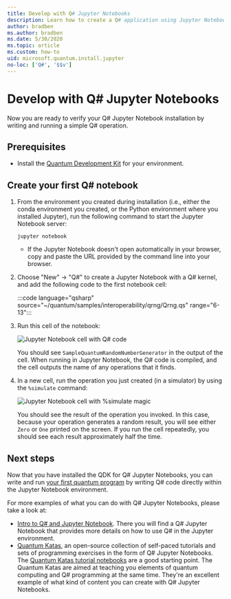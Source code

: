 ```yaml
---
title: Develop with Q# Jupyter Notebooks
description: Learn how to create a Q# application using Jupyter Notebooks.
author: bradben
ms.author: bradben
ms.date: 5/30/2020
ms.topic: article
ms.custom: how-to
uid: microsoft.quantum.install.jupyter
no-loc: ['Q#', '$$v']
---
```


# Develop with Q# Jupyter Notebooks

Now you are ready to verify your Q# Jupyter Notebook installation by writing and running a simple Q# operation.

## Prerequisites

- Install the [Quantum Development Kit](xref:microsoft.quantum.install) for your environment. 

## Create your first Q# notebook

1. From the environment you created during installation (i.e., either the conda environment you created, or the Python environment where you installed Jupyter), run the following command to start the Jupyter Notebook server:

    ```
    jupyter notebook
    ```

    - If the Jupyter Notebook doesn't open automatically in your browser, copy and paste the URL provided by the command line into your browser.

1. Choose "New" → "Q#" to create a Jupyter Notebook with a Q# kernel, and add the following code to the first notebook cell:

    :::code language="qsharp" source="~/quantum/samples/interoperability/qrng/Qrng.qs" range="6-13":::

1. Run this cell of the notebook:

    ![Jupyter Notebook cell with Q# code](~/media/install-guide-jupyter.png)

    You should see `SampleQuantumRandomNumberGenerator` in the output of the cell. When running in Jupyter Notebook, the Q# code is compiled, and the cell outputs the name of any operations that it finds.

1. In a new cell, run the operation you just created (in a simulator) by using the `%simulate` command:

    ![Jupyter Notebook cell with %simulate magic](~/media/install-guide-jupyter-simulate.png)

    You should see the result of the operation you invoked. In this case, because your operation generates a random result, you will see either `Zero` or `One` printed on the screen. If you run the cell repeatedly, you should see each result approximately half the time.

## Next steps

Now that you have installed the QDK for Q# Jupyter Notebooks, you can write and run [your first quantum program](xref:microsoft.quantum.quickstarts.qrng) by writing Q# code directly within the Jupyter Notebook environment.

For more examples of what you can do with Q# Jupyter Notebooks, please take a look at:

- [Intro to Q# and Jupyter Notebook](https://docs.microsoft.com/samples/microsoft/quantum/intro-to-qsharp-jupyter/). There you will find a Q# Jupyter Notebook that provides more details on how to use Q# in the Jupyter environment.
- [Quantum Katas](xref:microsoft.quantum.overview.katas), an open-source collection of self-paced tutorials and sets of programming exercises in the form of Q# Jupyter Notebooks. The [Quantum Katas tutorial notebooks](https://github.com/microsoft/QuantumKatas#tutorial-topics) are a good starting point. The Quantum Katas are aimed at teaching you elements of quantum computing and Q# programming at the same time. They're an excellent example of what kind of content you can create with Q# Jupyter Notebooks.
